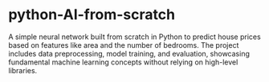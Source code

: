 # python-AI-from-scratch
A simple neural network built from scratch in Python to predict house prices based on features like area and the number of bedrooms. The project includes data preprocessing, model training, and evaluation, showcasing fundamental machine learning concepts without relying on high-level libraries.
